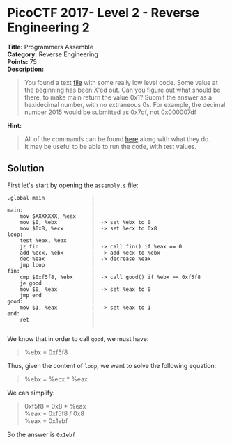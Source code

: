 # PicoCTF 2017- Level 2 - Reverse Engineering 2

**Title:** Programmers Assemble  
**Category:** Reverse Engineering  
**Points:** 75  
**Description:**

>You found a text [file](assembly.s) with some really low level code. Some value at the beginning has been X'ed out. Can you figure out what should be there, to make main return the value 0x1? Submit the answer as a hexidecimal number, with no extraneous 0s. For example, the decimal number 2015 would be submitted as 0x7df, not 0x000007df  

**Hint:**

>All of the commands can be found [here](https://en.wikipedia.org/wiki/X86_assembly_language) along with what they do.  
>It may be useful to be able to run the code, with test values.  

## Solution

First let's start by opening the `assembly.s` file:  
```stack
.global main               |
                           |
main:                      |
    mov $XXXXXXX, %eax     |
    mov $0, %ebx           |  -> set %ebx to 0
    mov $0x8, %ecx         |  -> set %ecx to 0x8
loop:                      |
    test %eax, %eax        |
    jz fin                 |  -> call fin() if %eax == 0
    add %ecx, %ebx         |  -> add %ecx to %ebx
    dec %eax               |  -> decrease %eax
    jmp loop               |
fin:                       |
    cmp $0xf5f8, %ebx      |  -> call good() if %ebx == 0xf5f8
    je good                |
    mov $0, %eax           |  -> set %eax to 0
    jmp end                |
good:                      |
    mov $1, %eax           |  -> set %eax to 1
end:                       |
    ret                    |
                           |
```

We know that in order to call `good`, we must have:  
>%ebx = 0xf5f8  

Thus, given the content of `loop`, we want to solve the following equation:  
>%ebx   = %ecx * %eax  

We can simplify:  
>0xf5f8 = 0x8 * %eax  
>%eax = 0xf5f8 / 0x8  
%eax  = 0x1ebf  

So the answer is `0x1ebf`